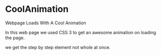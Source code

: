 # CoolAnimation
Webpage Loads With A Cool Animation

In this web page we used CSS 3 to get an awesome animation on loading the page.

we get the step by step element not whole at once.